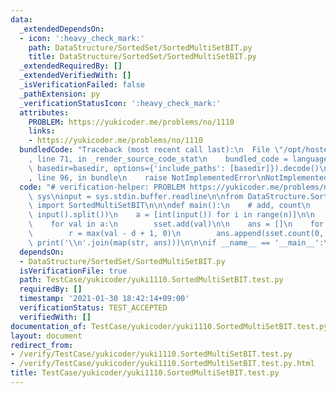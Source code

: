 ```yaml
---
data:
  _extendedDependsOn:
  - icon: ':heavy_check_mark:'
    path: DataStructure/SortedSet/SortedMultiSetBIT.py
    title: DataStructure/SortedSet/SortedMultiSetBIT.py
  _extendedRequiredBy: []
  _extendedVerifiedWith: []
  _isVerificationFailed: false
  _pathExtension: py
  _verificationStatusIcon: ':heavy_check_mark:'
  attributes:
    PROBLEM: https://yukicoder.me/problems/no/1110
    links:
    - https://yukicoder.me/problems/no/1110
  bundledCode: "Traceback (most recent call last):\n  File \"/opt/hostedtoolcache/Python/3.9.1/x64/lib/python3.9/site-packages/onlinejudge_verify/documentation/build.py\"\
    , line 71, in _render_source_code_stat\n    bundled_code = language.bundle(stat.path,\
    \ basedir=basedir, options={'include_paths': [basedir]}).decode()\n  File \"/opt/hostedtoolcache/Python/3.9.1/x64/lib/python3.9/site-packages/onlinejudge_verify/languages/python.py\"\
    , line 96, in bundle\n    raise NotImplementedError\nNotImplementedError\n"
  code: "# verification-helper: PROBLEM https://yukicoder.me/problems/no/1110\nimport\
    \ sys\ninput = sys.stdin.buffer.readline\n\nfrom DataStructure.SortedSet.SortedMultiSetBIT\
    \ import SortedMultiSetBIT\n\n\ndef main():\n    # add, count\n    n, d = map(int,\
    \ input().split())\n    a = [int(input()) for i in range(n)]\n\n    sset = SortedMultiSetBIT(a)\n\
    \    for val in a:\n        sset.add(val)\n\n    ans = []\n    for val in a:\n\
    \        r = max(val - d + 1, 0)\n        ans.append(sset.count(0, r))\n\n   \
    \ print('\\n'.join(map(str, ans)))\n\n\nif __name__ == '__main__':\n    main()\n"
  dependsOn:
  - DataStructure/SortedSet/SortedMultiSetBIT.py
  isVerificationFile: true
  path: TestCase/yukicoder/yuki1110.SortedMultiSetBIT.test.py
  requiredBy: []
  timestamp: '2021-01-30 18:42:14+09:00'
  verificationStatus: TEST_ACCEPTED
  verifiedWith: []
documentation_of: TestCase/yukicoder/yuki1110.SortedMultiSetBIT.test.py
layout: document
redirect_from:
- /verify/TestCase/yukicoder/yuki1110.SortedMultiSetBIT.test.py
- /verify/TestCase/yukicoder/yuki1110.SortedMultiSetBIT.test.py.html
title: TestCase/yukicoder/yuki1110.SortedMultiSetBIT.test.py
---
```

